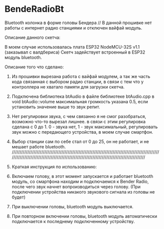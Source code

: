 # BendeRadioBt
Bluetooth колонка в форме головы Бендера
// В данной прошивке нет работы с интернет радио станциями и отключен вайфай модуль.

Описание данного скетча:

В моем случае использовалась плата ESP32 NodeMCU-32S v1.1 (заказывал с валдбериса)
Скетч задействует встроенный в ESP32 модуль bluetooth.

Описание того что сделано:
1. Из прошивки вырезана работа с вайфай модулем, а так же часть кода связанная с выбором радио станции, в связи с тем что у контроллера не хватало памяти для загрузки скетча.

2. Подключена библиотека btAudio
в файле библиотеке btAudio.cpp в void btAudio::volume максимальная громкость указана 0.5, если установить значение выше то звук репит.

3. Нет регулировки звука, с чем связанно я не смог разобраться, возможно что-то вырезал лишнее.
в связи с этим регулировка сделана с 0 до 1.
0 - звука нет, 1 - звук максимальный, регулировать звук можно с передающего устройства, в моем случае смартфон.

4. Выбор станции сам по себе стал от 0 до 25, он не работает, и не мешает работе bluetooth.
/////////////////////////////////////////////////////////////////////////////////////////////////////////////////////////////////////////////////////////////////////////////////////

5. Краткая инструкция по использованию:
1. Включаем голову, в этот момент запускается и работает bluetooth модуль,
со смартфона находим и подключаемся к Bender Radio, после чего звук начнет вопроизводиться через голову.
(При подключении устройства никакого звукового сигнала из головы не будет)

2. При выключении головы, bluetooth модуль выключается.

3. При повторном включении головы, bluetooth модуль автоматически подключается к последнему подключенному устройству. 
